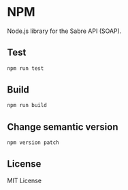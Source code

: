 # NPM 

Node.js library for the Sabre API (SOAP).

## Test

```bash
npm run test
```

## Build

```bash
npm run build
```

## Change semantic version

```bash
npm version patch
```

## License

MIT License